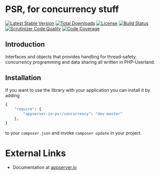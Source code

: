 # PSR, for concurrency stuff

[![Latest Stable Version](https://img.shields.io/packagist/v/appserver-io-psr/naming.svg?style=flat-square)](https://packagist.org/packages/appserver-io-psr/naming)
 [![Total Downloads](https://img.shields.io/packagist/dt/appserver-io-psr/naming.svg?style=flat-square)](https://packagist.org/packages/appserver-io-psr/naming)
 [![License](https://img.shields.io/packagist/l/appserver-io-psr/naming.svg?style=flat-square)](https://packagist.org/packages/appserver-io-psr/naming)
 [![Build Status](https://img.shields.io/travis/appserver-io-psr/naming/master.svg?style=flat-square)](http://travis-ci.org/appserver-io-psr/naming)
 [![Scrutinizer Code Quality](https://img.shields.io/scrutinizer/g/appserver-io-psr/naming/master.svg?style=flat-square)](https://scrutinizer-ci.com/g/appserver-io-psr/naming/?branch=master)
 [![Code Coverage](https://img.shields.io/scrutinizer/coverage/g/appserver-io-psr/naming/master.svg?style=flat-square)](https://scrutinizer-ci.com/g/appserver-io-psr/naming/?branch=master)

## Introduction

Interfaces and objects that provides handling for thread-safety, concurrency programming and data sharing all written in PHP-Userland.

## Installation

If you want to use the library with your application you can install it by adding

```sh
{
    "require": {
        "appserver-io-psr/concurrency": "dev-master"
    },
}
```

to your `composer.json` and invoke `composer update` in your project.

# External Links

* Documentation at [appserver.io](http://docs.appserver.io)
